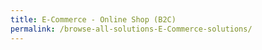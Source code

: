 ```yaml
---
title: E-Commerce - Online Shop (B2C)
permalink: /browse-all-solutions-E-Commerce-solutions/
---
```


